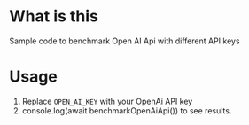 # What is this
Sample code to benchmark Open AI Api with different API keys

# Usage

1. Replace `OPEN_AI_KEY` with your OpenAi API key
2. console.log(await benchmarkOpenAiApi()) to see results.

